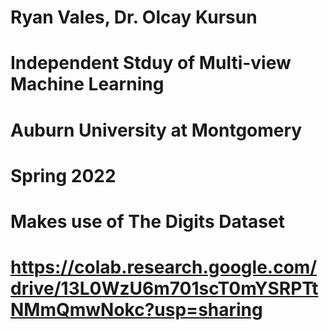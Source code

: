 # Ryan Vales, Dr. Olcay Kursun
# Independent Stduy of Multi-view Machine Learning
# Auburn University at Montgomery
# Spring 2022
# Makes use of The Digits Dataset
# https://colab.research.google.com/drive/13L0WzU6m701scT0mYSRPTtNMmQmwNokc?usp=sharing
